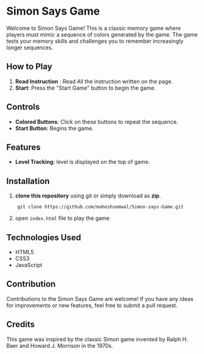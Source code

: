 # Simon Says Game

Welcome to Simon Says Game! This is a classic memory game where players must mimic a sequence of colors generated by the game. The game tests your memory skills and challenges you to remember increasingly longer sequences.

## How to Play
1. **Read Instruction** : Read All the instruction written on the page.
2. **Start**: Press the "Start Game" button to begin the game.


## Controls

- **Colored Buttons**: Click on these buttons to repeat the sequence.
- **Start Button**: Begins the game.

## Features

- **Level Tracking**: level is displayed on the top of game.

## Installation
1. **clone this repository** using git or simply download as **zip**.
```
    git clone https://github.com/maheshsemwal/Simon-says-Game.git
```
2. open  `index.html`  file to play the game

## Technologies Used

- HTML5
- CSS3
- JavaScript

## Contribution

Contributions to the Simon Says Game are welcome! If you have any ideas for improvements or new features, feel free to submit a pull request.

## Credits

This game was inspired by the classic Simon game invented by Ralph H. Baer and Howard J. Morrison in the 1970s.
